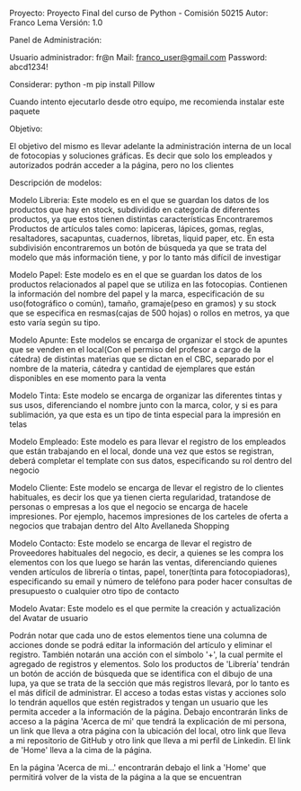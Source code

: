 Proyecto: Proyecto Final del curso de Python - Comisión 50215
Autor: Franco Lema
Versión: 1.0

Panel de Administración:

Usuario administrador: fr@n
Mail: franco_user@gmail.com
Password: abcd1234!

Considerar: python -m pip install Pillow

Cuando intento ejecutarlo desde otro equipo, me recomienda instalar este paquete

Objetivo: 

El objetivo del mismo es llevar adelante la administración interna de un local de fotocopias y soluciones gráficas. Es decir que solo los empleados y autorizados podrán acceder a la página, pero no los clientes

Descripción de modelos:

Modelo Libreria: Este modelo es en el que se guardan los datos de los productos que hay en stock, 
                subdividido en categoría de diferentes productos, ya que estos tienen distintas características
                Encontraremos Productos de artículos tales como: lapiceras, lápices, gomas, reglas, resaltadores, sacapuntas, cuadernos, libretas, liquid paper, etc.
                En esta subdivisión encontraremos un botón de búsqueda ya que se trata del modelo que más información tiene, y por lo tanto más difícil de investigar

Modelo Papel: Este modelo es en el que se guardan los datos de los productos relacionados al papel que se 
            utiliza en las fotocopias. Contienen la información del nombre del papel y la marca, 
            especificación de  su uso(fotográfico o común), tamaño, gramaje(peso en gramos) y su stock que se especifica en resmas(cajas de 500 hojas) o rollos en metros, ya que esto varía según su tipo.

Modelo Apunte: Este modelos se encarga de organizar el stock de apuntes que se venden en el local(Con el permiso del profesor a cargo de la cátedra) de distintas materias que se dictan en el CBC, separado por
                el nombre de la materia, cátedra y cantidad de ejemplares que están disponibles en ese momento para la venta

Modelo Tinta: Este modelo se encarga de organizar las diferentes tintas y sus usos, diferenciando el nombre junto con la marca, color, y si es para sublimación, ya que esta es un tipo de tinta especial para la impresión en telas

Modelo Empleado: Este modelo es para llevar el registro de los empleados que están trabajando en el local, donde una vez que estos se registran, deberá completar el template con sus datos, especificando su rol dentro del negocio

Modelo Cliente: Este modelo se encarga de llevar el registro de lo clientes habituales, es decir los que ya tienen cierta regularidad, tratandose de personas o empresas a los que el negocio se encarga de hacele impresiones.
                Por ejemplo, hacemos impresiones de los carteles de oferta a negocios que trabajan dentro del Alto Avellaneda Shopping

Modelo Contacto: Este modelo se encarga de llevar el registro de Proveedores habituales del negocio, es decir, a quienes se les compra los elementos con los que luego se harán las ventas, diferenciando quienes venden artículos de 
                librería o tintas, papel, toner(tinta para fotocopiadoras), especificando su email y número de teléfono para poder hacer consultas de presupuesto o cualquier otro tipo de contacto


Modelo Avatar: Este modelo es el que permite la creación y actualización del Avatar de usuario


Podrán notar que cada uno de estos elementos tiene una columna de acciones donde se podrá editar la información del artículo y eliminar el registro. También notarán una acción con el símbolo '+', la cual permite el agregado de registros y elementos. Solo los productos de 'Librería' tendrán un botón de acción de búsqueda que se identifica con el dibujo de una lupa, ya que se trata de la sección que más registros llevará, por lo tanto es el más difícil de administrar. El acceso a todas estas vistas y acciones solo lo tendrán aquellos que estén registrados y tengan un usuario que les permita acceder a la información de la página. Debajo encontrarán links de acceso a la página 'Acerca de mi' que tendrá la explicación de mi persona, un link que lleva a otra página con la ubicación del local, otro link que lleva a mi repositorio de GitHub y otro link que lleva a mi perfil de Linkedin. El link de 'Home' lleva a la cima de la página.

En la página 'Acerca de mi...' encontrarán debajo el link a 'Home' que permitirá volver de la vista de la página a la que se encuentran
